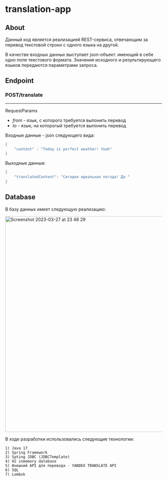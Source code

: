 # translation-app

## About
Данный код является реализацией REST-сервиса, отвечающим за перевод текстовой строки с одного языка на другой.

В качестве входных данных выступает json-объект. имеющий в себе одно поле текстового формата. Значения исходного и результирующего языков передаются параметрами запроса.

## Endpoint

### POST/translate

***
   RequestParams
   * _from_ - язык, с которого требуется выпонить перевод
   * _to_ - язык, на которогый требуется выпонить перевод

Входные данные - json следующего вида:

```java
{
    "content" : "Today is perfect weather! Yeah"
}
```
Выходные данные:

```java
{
    "translatedContent": "Сегодня идеальная погода! Да "
}
```

## Database
В базу данных имеет следующую реализацию:

<img width="692" alt="Screenshot 2023-03-27 at 23 48 29" src="https://user-images.githubusercontent.com/76592052/228064316-b0c1c233-0fee-494d-a7da-04204158bccc.png">

В ходе разработки использовались следующие технологии:

    1) Java 17
    2) Spring Framework
    3) Spting JDBC (JDBCTemplate)
    4) H2 inmemory database
    5) Внешний API для перевода - YANDEX TRANSLATE API
    6) SQL 
    7) Lombok
